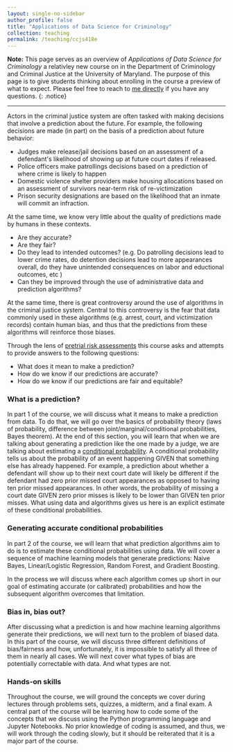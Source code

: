 ```yaml
---
layout: single-no-sidebar
author_profile: false
title: "Applications of Data Science for Criminology"
collection: teaching
permalink: /teaching/ccjs418e
---
```


**Note:** This page serves as an overview of *Applications of Data Science for Criminology* a relativley new course on in the Department of Criminology and Criminal Justice at the University of Maryland. The purpose of this page is to give students thinking about enrolling in the course a preview of what to expect. Please feel free to reach to [me directly](mailto:zjelveh@umd.edu) if you have any questions.
{: .notice}

---

Actors in the criminal justice system are often tasked with making decisions that involve a prediction about the future. For example, the following decisions are made (in part) on the basis of a prediction about future behavior:  
 - Judges make release/jail decisions based on an assessment of a defendant's likelihood of showing up at future court dates if released.  
 - Police officers make patrollings decisions based on a prediction of where crime is likely to happen
 - Domestic violence shelter providers make housing allocations based on an assessment of survivors near-term risk of re-victimization
 - Prison security designations are based on the likelihood that an inmate will commit an infraction.
 
At the same time, we know very little about the quality of  predictions made by humans in these contexts. 
 - Are they accurate?
 - Are they fair? 
 - Do they lead to intended outcomes? (e.g. Do patrolling decisions lead to lower crime rates, do detention decisions lead to more appearances overall, do they have unintended consequences on labor and eductional outcomes, etc ) 
 - Can they be improved through the use of administrative data and prediction algorithms? 
 
 At the same time, there is great controversy around the use of algorithms in the criminal justice system. Central to this controversy is the fear that data commonly used in these algorithms (e.g. arrest, court, and victimization records) contain human bias, and thus that the predictions from these algorithms will reinforce those biases. 

Through the lens of [pretrial risk assessments](https://advancingpretrial.org/pretrial-justice/pretrial-justice/)  this course asks and attempts to provide answers to the following questions:
 - What does it mean to make a prediction?
 - How do we know if our predictions are accurate? 
 - How do we know if our predictions are fair and equitable?

### What is a prediction?
In part 1 of the course, we will discuss what it means to make a prediction from data. To do that, we will go over the basics of probability theory (laws of probability, difference between joint/marginal/conditional probabilities, Bayes theorem). At the end of this section, you will learn that when we are talking about generating a prediction like the one made by a judge, we are talking about estimating a [conditional probability](https://www.khanacademy.org/commoncore/grade-HSS-S-CP). A conditional probability tells us about the probability of an event happening GIVEN that something else has already happened. For example, a prediction about whether a defendant will show up to their next court date will likely be different if the defendant had zero prior missed court appearances as opposed to having ten prior missed appearances. In other words, the probability of missing a court date GIVEN zero prior misses is likely to be lower than GIVEN ten prior misses. What using data and algorithms gives us here is an explicit estimate of these conditional probabilities.  

### Generating accurate conditional probabilities
In part 2 of the course, we will learn that what prediction algorithms aim to do is to estimate these conditional probabilities using data. We will cover a sequence of machine learning models that generate predictions: Naive Bayes, Linear/Logistic Regression, Random Forest, and Gradient Boosting. 

In the process we will discuss where each algorithm comes up short in our goal of estimating accurate (or calibrated) probabilities and how the subsequent algorithm overcomes that limitation. 

### Bias in, bias out?
After discussing what a prediction is and how machine learning algorithms generate their predictions, we will next turn to the problem of biased data. In this part of the course, we will discuss three different definitions of bias/fairness and how, unfortunately, it is impossible to satisfy all three of them in nearly all cases. We will next cover what types of bias are potentially correctable with data. And what types are not. 

### Hands-on skills
Throughout the course, we will ground the concepts we cover during lectures through problems sets, quizzes, a midterm, and a final exam. A central part of the course will be learning how to code some of the concepts that we discuss using the Python programming language and Jupyter Notebooks. No prior knowledge of coding is assumed, and thus, we will work through the coding slowly, but it should be reiterated that it is a major part of the course. 



